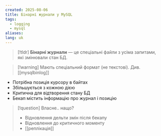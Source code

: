 ```yaml
---
created: 2025-08-06
title: Бінарні журнали у MySQL
tags:
  - logging
  - mysql
aliases: 
lang: uk
---
```


> [!tldr]
> **Бінарні журнали** — це спеціальні файли з усіма запитами, які змінювали стан БД.

> [!warning] Мають спеціальний формат (не текстові). Див. [[mysqlbinlog]]

- Потрібна позиція курсору в байтах
- Збільшується з кожною дією
- Критична для відтворення стану БД
- Бекап містить інформацію про журнал і позицію

> [!question] Власне.. нащо?
> - Відновлення дельти змін після бекапу
> - Відновлення до критичного моменту
> - [[реплікація]]
